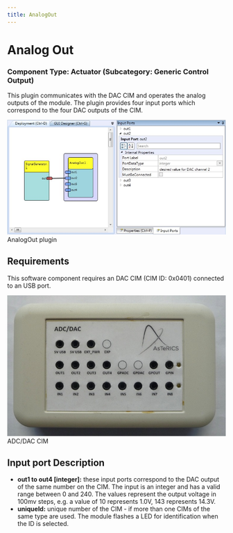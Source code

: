 ```yaml
---
title: AnalogOut
---
```


# Analog Out

### Component Type: Actuator (Subcategory: Generic Control Output)

This plugin communicates with the DAC CIM and operates the analog outputs of the module. The plugin provides four input ports which correspond to the four DAC outputs of the CIM.

![Screenshot: AnalogOut plugin](./img/AnalogOut.jpg "Screenshot: AnalogOut plugin")  
AnalogOut plugin

## Requirements

This software component requires an DAC CIM (CIM ID: 0x0401) connected to an USB port.

![ADC/DAC CIM](./img/AnalogOut_CIM.jpg "ADC/DAC CIM")  
ADC/DAC CIM

## Input port Description

- **out1 to out4 \[integer\]:** these input ports correspond to the DAC output of the same number on the CIM. The input is an integer and has a valid range between 0 and 240. The values represent the output voltage in 100mv steps, e.g. a value of 10 represents 1.0V, 143 represents 14.3V.
- **uniqueId:** unique number of the CIM - if more than one CIMs of the same type are used. The module flashes a LED for identification when the ID is selected.
